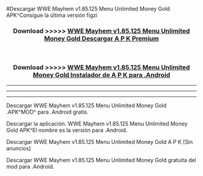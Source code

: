 #Descargar WWE Mayhem v1.85.125 Menu Unlimited Money Gold  APK^Consigue la última versión figzi



<div align="center">
<h3>Download >>>>> <a href="https://es-sites.web.app/?es= WWE Mayhem v1.85.125 Menu Unlimited Money Gold ">WWE Mayhem v1.85.125 Menu Unlimited Money Gold  Descargar A P K Premium</a></h3><br>

<h3>Download >>>>> <a href="https://es-sites.web.app/?es= WWE Mayhem v1.85.125 Menu Unlimited Money Gold ">WWE Mayhem v1.85.125 Menu Unlimited Money Gold  Instalador de A P K para .Android</a></h3>
</div>


----------------------------------------------------------

----------------------------------------------------------

----------------------------------------------------------

Descargar WWE Mayhem v1.85.125 Menu Unlimited Money Gold  .APK^MOD^ para .Android gratis.

Descargar la aplicación. WWE Mayhem v1.85.125 Menu Unlimited Money Gold  APK^El nombre es la versión para .Android.

Descargar WWE Mayhem v1.85.125 Menu Unlimited Money Gold  A P K [Sin anuncios]

Descargar WWE Mayhem v1.85.125 Menu Unlimited Money Gold  gratuita del mod para .Android.
